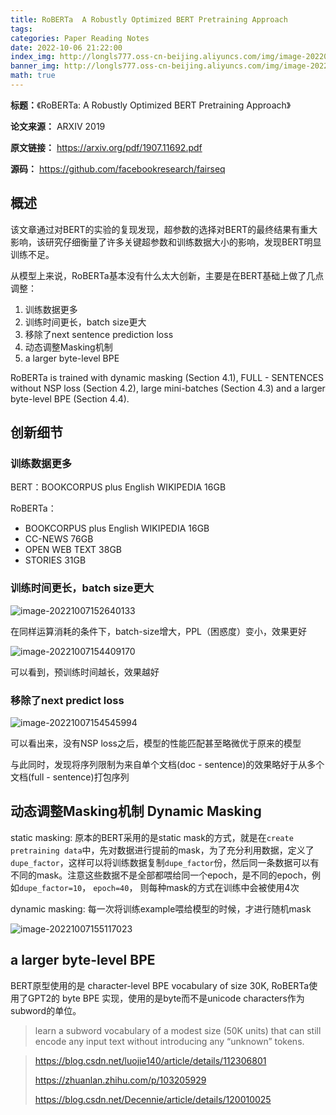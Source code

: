 ```yaml
---
title: RoBERTa  A Robustly Optimized BERT Pretraining Approach
tags: 
categories: Paper Reading Notes
date: 2022-10-06 21:22:00
index_img: http://longls777.oss-cn-beijing.aliyuncs.com/img/image-20220927142410395.png
banner_img: http://longls777.oss-cn-beijing.aliyuncs.com/img/image-20220927142410395.png
math: true
---
```


**标题：**《RoBERTa:  A Robustly Optimized BERT Pretraining Approach》

**论文来源：** ARXIV 2019

**原文链接：** https://arxiv.org/pdf/1907.11692.pdf

**源码：** https://github.com/facebookresearch/fairseq

## 概述

该文章通过对BERT的实验的复现发现，超参数的选择对BERT的最终结果有重大影响，该研究仔细衡量了许多关键超参数和训练数据大小的影响，发现BERT明显训练不足。

从模型上来说，RoBERTa基本没有什么太大创新，主要是在BERT基础上做了几点调整：

1. 训练数据更多
2. 训练时间更长，batch size更大 
3. 移除了next sentence prediction loss 
4. 动态调整Masking机制
5.  a larger byte-level BPE 

RoBERTa is trained with dynamic masking (Section 4.1), FULL - SENTENCES without NSP loss (Section 4.2), large mini-batches (Section 4.3) and a larger byte-level BPE (Section 4.4).

## 创新细节

### 训练数据更多

BERT：BOOKCORPUS  plus English WIKIPEDIA 16GB

RoBERTa：

- BOOKCORPUS  plus English WIKIPEDIA 16GB
- CC-NEWS 76GB
- OPEN WEB TEXT 38GB
- STORIES 31GB

### 训练时间更长，batch size更大 

![image-20221007152640133](http://longls777.oss-cn-beijing.aliyuncs.com/img/image-20221007152640133.png)

在同样运算消耗的条件下，batch-size增大，PPL（困惑度）变小，效果更好

![image-20221007154409170](http://longls777.oss-cn-beijing.aliyuncs.com/img/image-20221007154409170.png)

可以看到，预训练时间越长，效果越好

### 移除了next predict loss 

![image-20221007154545994](http://longls777.oss-cn-beijing.aliyuncs.com/img/image-20221007154545994.png)

可以看出来，没有NSP loss之后，模型的性能匹配甚至略微优于原来的模型

与此同时，发现将序列限制为来自单个文档(doc - sentence)的效果略好于从多个文档(full - sentence)打包序列

## 动态调整Masking机制 Dynamic Masking

static masking: 原本的BERT采用的是static mask的方式，就是在`create pretraining data`中，先对数据进行提前的mask，为了充分利用数据，定义了`dupe_factor`，这样可以将训练数据复制`dupe_factor`份，然后同一条数据可以有不同的mask。注意这些数据不是全部都喂给同一个epoch，是不同的epoch，例如`dupe_factor=10`， `epoch=40`， 则每种mask的方式在训练中会被使用4次

dynamic masking: 每一次将训练example喂给模型的时候，才进行随机mask

![image-20221007155117023](http://longls777.oss-cn-beijing.aliyuncs.com/img/image-20221007155117023.png)

## a larger byte-level BPE

BERT原型使用的是 character-level BPE vocabulary of size 30K, RoBERTa使用了GPT2的 byte BPE 实现，使用的是byte而不是unicode characters作为subword的单位。

> learn a subword vocabulary of a modest size (50K units) that can still encode any input text without introducing any “unknown” tokens.



> https://blog.csdn.net/luojie140/article/details/112306801
>
> https://zhuanlan.zhihu.com/p/103205929
>
> https://blog.csdn.net/Decennie/article/details/120010025